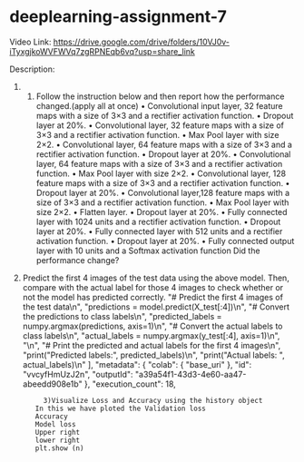 # deeplearning-assignment-7
Video Link: https://drive.google.com/drive/folders/10VJ0v-iTyxgjkoWVFWVq7zgRPNEqb6vq?usp=share_link

Description: 
1) 1.	Follow the instruction below and then report how the performance changed.(apply all at once) 
• Convolutional input layer, 32 feature maps with a size of 3×3 and a rectifier activation function. 
• Dropout layer at 20%.
 • Convolutional layer, 32 feature maps with a size of 3×3 and a rectifier activation function. • Max Pool layer with size 2×2. 
• Convolutional layer, 64 feature maps with a size of 3×3 and a rectifier activation function. • Dropout layer at 20%. 
• Convolutional layer, 64 feature maps with a size of 3×3 and a rectifier activation function. • Max Pool layer with size 2×2. 
• Convolutional layer, 128 feature maps with a size of 3×3 and a rectifier activation function. • Dropout layer at 20%. 
• Convolutional layer,128 feature maps with a size of 3×3 and a rectifier activation function. • Max Pool layer with size 2×2. 
• Flatten layer. 
• Dropout layer at 20%. 
• Fully connected layer with 1024 units and a rectifier activation function. 
• Dropout layer at 20%. 
• Fully connected layer with 512 units and a rectifier activation function. 
• Dropout layer at 20%. 
• Fully connected output layer with 10 units and a Softmax activation function Did the performance change?

2. Predict the first 4 images of the test data using the above model. Then, compare with the actual label for those 4 images to check whether or not the model has predicted correctly.
"# Predict the first 4 images of the test data\n",
        "predictions = model.predict(X_test[:4])\n",
        "# Convert the predictions to class labels\n",
        "predicted_labels = numpy.argmax(predictions, axis=1)\n",
        "# Convert the actual labels to class labels\n",
        "actual_labels = numpy.argmax(y_test[:4], axis=1)\n",
        "\n",
        "# Print the predicted and actual labels for the first 4 images\n",
        "print(\"Predicted labels:\", predicted_labels)\n",
        "print(\"Actual labels:   \", actual_labels)\n"
      ],
      "metadata": {
        "colab": {
          "base_uri"
        },
        "id": "vvcyfHmUzJ2n",
        "outputId": "a39a54f1-43d3-4e60-aa47-abeedd908e1b"
      },
      "execution_count": 18,
     
            
            3)Visualize Loss and Accuracy using the history object
          In this we have ploted the Validation loss 
          Accuracy 
          Model loss
          Upper right 
          lower right 
          plt.show (n)
          
